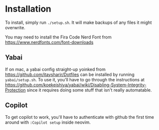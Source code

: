 # Installation

To install, simply run `./setup.sh`. It will make backups of any files it might overwrite.

You may need to install the Fira Code Nerd Font from https://www.nerdfonts.com/font-downloads

## Yabai

If on mac, a yabai config straight-up yoinked from https://github.com/itaysharir/Dotfiles can be installed by running `yabai/setup.sh`. To use it, you'll have to go through the instructions at https://github.com/koekeishiya/yabai/wiki/Disabling-System-Integrity-Protection since it requires doing some stuff that isn't really automatable.

## Copilot

To get copilot to work, you'll have to authenticate with github the first time around with `:Copilot setup` inside neovim.
